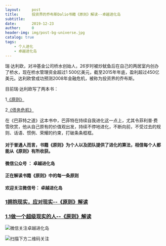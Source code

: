 ```yaml
---
layout:     post
title:      投资界的乔布斯Dalio书籍《原则》解读--卓越进化岛
subtitle:   
date:       2019-12-23
author:     0
header-img: img/post-bg-universe.jpg
catalog: true
tags:
    - 个人进化
    - 卓越进化岛
---
```



瑞·达利欧，对冲基金公司桥水创始人，26岁时被炒鱿鱼后在自己的两居室内创办了桥水，现在桥水管理资金超过1 500亿美元，截至2015年年底，盈利超过450亿美元。达利欧曾成功预测2008年金融危机，被称为投资界的乔布斯。

目前瑞·达利欧写了两本书：

1[《原则》](https://book.douban.com/subject/27608239/)

2[《债务危机》](https://book.douban.com/subject/30486499/)

在《巴菲特之道》这本书中，巴菲特在持续自我进化这一点上，尤其令菲利普·费雪欣赏，他从自己原有的价值观出发，持续不停地进化，不断向前，不受过去的规则、话语、惯例、荣耀的约束，打破条条框框。

#### 对于普通人而言，书籍《原则》为个人以及团队提供了进化的算法，相信每个人都能从《原则》有所收获。

#### 微信公众号 ： 卓越进化岛  
#### 正在解读书籍《原则》中的每一条原则  
#### 欢迎关注微信号： 卓越进化岛



### [1拥抱现实，应对现实--《原则》解读](https://mp.weixin.qq.com/s/l5Tr2nBam6X6YyWSgVdYvg)

### [1.1做一个超级现实的人--《原则》解读](https://mp.weixin.qq.com/s/eueZih0H_xltS4KbIz3UDw)

![微信关注卓越进化岛](https://img3.doubanio.com/view/photo/l/public/p2578256951.jpg)

![扫描下方二维码关注](https://img1.doubanio.com/view/photo/l/public/p2578251838.jpg)

